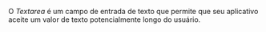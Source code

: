 O _Textarea_ é um campo de entrada de texto que permite que seu aplicativo aceite um valor de texto potencialmente longo do usuário.
